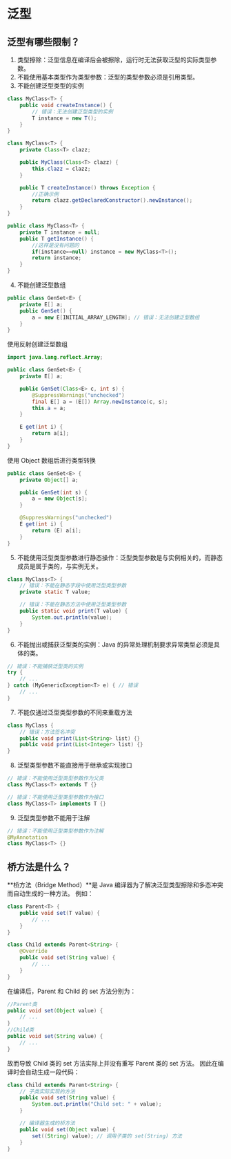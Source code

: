 # 泛型

## 泛型有哪些限制？

1. 类型擦除：泛型信息在编译后会被擦除，运行时无法获取泛型的实际类型参数。
2. 不能使用基本类型作为类型参数：泛型的类型参数必须是引用类型。
3. 不能创建泛型类型的实例

```java
class MyClass<T> {
    public void createInstance() {
        // 错误：无法创建泛型类型的实例
        T instance = new T();
    }
}
```

```java
class MyClass<T> {
    private Class<T> clazz;

    public MyClass(Class<T> clazz) {
        this.clazz = clazz;
    }

    public T createInstance() throws Exception {
        //正确示例
        return clazz.getDeclaredConstructor().newInstance();
    }
}
```

```java
public class MyClass<T> {
    private T instance = null;
    public T getInstance() {
        //这样是没有问题的
        if(instance==null) instance = new MyClass<T>();
        return instance;
    }
}
```

4. 不能创建泛型数组

```java
public class GenSet<E> {
    private E[] a;
    public GenSet() {
        a = new E[INITIAL_ARRAY_LENGTH]; // 错误：无法创建泛型数组
    }
}
```

使用反射创建泛型数组

```java
import java.lang.reflect.Array;

public class GenSet<E> {
    private E[] a;

    public GenSet(Class<E> c, int s) {
        @SuppressWarnings("unchecked")
        final E[] a = (E[]) Array.newInstance(c, s);
        this.a = a;
    }

    E get(int i) {
        return a[i];
    }
}
```

使用 Object 数组后进行类型转换

```java
public class GenSet<E> {
    private Object[] a;

    public GenSet(int s) {
        a = new Object[s];
    }

    @SuppressWarnings("unchecked")
    E get(int i) {
        return (E) a[i];
    }
}
```

5. 不能使用泛型类型参数进行静态操作：泛型类型参数是与实例相关的，而静态成员是属于类的，与实例无关。

```java
class MyClass<T> {
    // 错误：不能在静态字段中使用泛型类型参数
    private static T value;

    // 错误：不能在静态方法中使用泛型类型参数
    public static void print(T value) {
        System.out.println(value);
    }
}
```

6. 不能抛出或捕获泛型类的实例：Java 的异常处理机制要求异常类型必须是具体的类。

```java
// 错误：不能捕获泛型类的实例
try {
    // ...
} catch (MyGenericException<T> e) { // 错误
    // ...
}
```

7. 不能仅通过泛型类型参数的不同来重载方法

```java
class MyClass {
    // 错误：方法签名冲突
    public void print(List<String> list) {}
    public void print(List<Integer> list) {}
}
```

8. 泛型类型参数不能直接用于继承或实现接口

```java
// 错误：不能使用泛型类型参数作为父类
class MyClass<T> extends T {}

// 错误：不能使用泛型类型参数作为接口
class MyClass<T> implements T {}
```

9. 泛型类型参数不能用于注解

```java
// 错误：不能使用泛型类型参数作为注解
@MyAnnotation
class MyClass<T> {}
```

## 桥方法是什么？

**桥方法（Bridge Method）**是 Java 编译器为了解决泛型类型擦除和多态冲突而自动生成的一种方法。
例如：

```java
class Parent<T> {
    public void set(T value) {
        // ...
    }
}

class Child extends Parent<String> {
    @Override
    public void set(String value) {
        // ...
    }
}
```

在编译后，Parent 和 Child 的 set 方法分别为：

```java
//Parent类
public void set(Object value) {
    // ...
}
//Child类
public void set(String value) {
    // ...
}
```

故而导致 Child 类的 set 方法实际上并没有重写 Parent 类的 set 方法。
因此在编译时会自动生成一段代码：

```java
class Child extends Parent<String> {
    // 子类实际实现的方法
    public void set(String value) {
        System.out.println("Child set: " + value);
    }

    // 编译器生成的桥方法
    public void set(Object value) {
        set((String) value); // 调用子类的 set(String) 方法
    }
}
```
